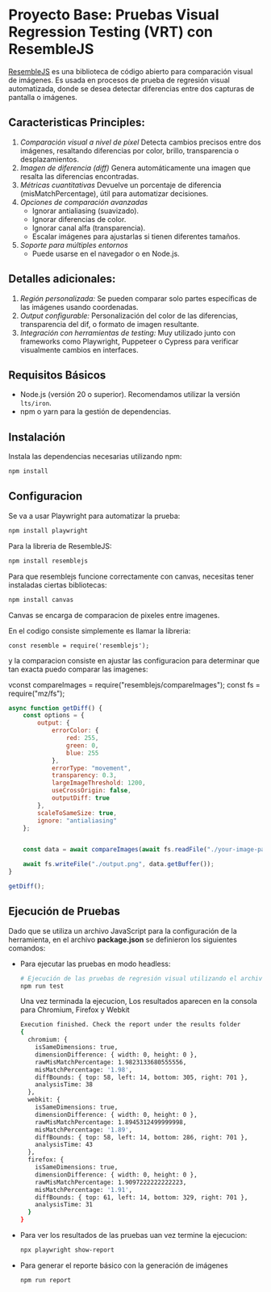 

# Proyecto Base: Pruebas Visual Regression Testing (VRT) con ResembleJS

[ResembleJS](https://github.com/rsmbl/Resemble.js/blob/master/README.md) es una biblioteca de código abierto para comparación visual de imágenes. Es usada en procesos de prueba de regresión visual automatizada, donde se desea detectar diferencias entre dos capturas de pantalla o imágenes.

## Caracteristicas Principles:
1. *Comparación visual a nivel de píxel*
Detecta cambios precisos entre dos imágenes, resaltando diferencias por color, brillo, transparencia o desplazamientos.
2. *Imagen de diferencia (diff)*
Genera automáticamente una imagen que resalta las diferencias encontradas.
3. *Métricas cuantitativas*
Devuelve un porcentaje de diferencia (misMatchPercentage), útil para automatizar decisiones.
4. *Opciones de comparación avanzadas*
	- Ignorar antialiasing (suavizado).
	- Ignorar diferencias de color.
	- Ignorar canal alfa (transparencia).
	- Escalar imágenes para ajustarlas si tienen diferentes tamaños.
5. *Soporte para múltiples entornos*
	- Puede usarse en el navegador o en Node.js.


## Detalles adicionales:

1. *Región personalizada:* 
Se pueden comparar solo partes específicas de las imágenes usando coordenadas.
2. *Output configurable:* Personalización del color de las diferencias, transparencia del dif, o formato de imagen resultante.
3. *Integración con herramientas de testing:* 
Muy utilizado junto con frameworks como Playwright, Puppeteer o Cypress para verificar visualmente cambios en interfaces.


## Requisitos Básicos

- Node.js (versión 20 o superior). Recomendamos utilizar la versión `lts/iron`.
- npm o yarn para la gestión de dependencias.

## Instalación

Instala las dependencias necesarias utilizando npm:

```bash
npm install
```

## Configuracion

Se va a usar Playwright para automatizar la prueba:

```bash
npm install playwright

```

Para la libreria de ResembleJS: 

```bash
npm install resemblejs

```

Para que resemblejs funcione correctamente con canvas, necesitas tener instaladas ciertas bibliotecas:

```bash
npm install canvas

```
Canvas se encarga de comparacion de pixeles entre imagenes.

En el codigo consiste simplemente es llamar la libreria:

```javacript
const resemble = require('resemblejs');
```

y la comparacion consiste en ajustar las configuracion para determinar que tan exacta puedo comparar las imagenes:

vconst compareImages = require("resemblejs/compareImages");
const fs = require("mz/fs");

```javascript
async function getDiff() {
    const options = {
        output: {
            errorColor: {
                red: 255,
                green: 0,
                blue: 255
            },
            errorType: "movement",
            transparency: 0.3,
            largeImageThreshold: 1200,
            useCrossOrigin: false,
            outputDiff: true
        },
        scaleToSameSize: true,
        ignore: "antialiasing"
    };


    const data = await compareImages(await fs.readFile("./your-image-path/People.jpg"), await fs.readFile("./your-image-path/People2.jpg"), options);

    await fs.writeFile("./output.png", data.getBuffer());
}

getDiff();

```

## Ejecución de Pruebas

Dado que se utiliza un archivo JavaScript para la configuración de la herramienta, en el archivo **package.json** se definieron los siguientes comandos:

- Para ejecutar las pruebas en modo headless:

  ```bash
  # Ejecución de las pruebas de regresión visual utilizando el archivo backstop.js
  npm run test
  ```

  Una vez terminada la ejecucion, Los resultados aparecen en la consola para Chromium, Firefox y Webkit

  ```bash
  Execution finished. Check the report under the results folder
  {
    chromium: {
      isSameDimensions: true,
      dimensionDifference: { width: 0, height: 0 },
      rawMisMatchPercentage: 1.9823133680555556,
      misMatchPercentage: '1.98',
      diffBounds: { top: 58, left: 14, bottom: 305, right: 701 },
      analysisTime: 38
    },
    webkit: {
      isSameDimensions: true,
      dimensionDifference: { width: 0, height: 0 },
      rawMisMatchPercentage: 1.8945312499999998,
      misMatchPercentage: '1.89',
      diffBounds: { top: 58, left: 14, bottom: 286, right: 701 },
      analysisTime: 43
    },
    firefox: {
      isSameDimensions: true,
      dimensionDifference: { width: 0, height: 0 },
      rawMisMatchPercentage: 1.9097222222222223,
      misMatchPercentage: '1.91',
      diffBounds: { top: 61, left: 14, bottom: 329, right: 701 },
      analysisTime: 31
    }
  }
  ```

- Para ver los resultados de las pruebas uan vez termine la ejecucion:

  ```bash
  npx playwright show-report
  ```

- Para generar el reporte básico con la generación de imágenes

  ```bash
  npm run report
  ```
